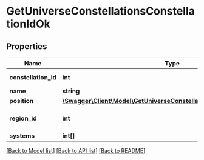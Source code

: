# GetUniverseConstellationsConstellationIdOk

## Properties
Name | Type | Description | Notes
------------ | ------------- | ------------- | -------------
**constellation_id** | **int** | constellation_id integer | 
**name** | **string** | name string | 
**position** | [**\Swagger\Client\Model\GetUniverseConstellationsConstellationIdPosition**](GetUniverseConstellationsConstellationIdPosition.md) |  | 
**region_id** | **int** | The region this constellation is in | 
**systems** | **int[]** | systems array | 

[[Back to Model list]](../../README.md#documentation-for-models) [[Back to API list]](../../README.md#documentation-for-api-endpoints) [[Back to README]](../../README.md)

